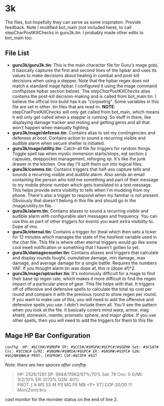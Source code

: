 # 3k

The files, but hopefully they can serve as some inspiration. Provide feedback. Note I modified bot_main (not included here), to call stepCharPostKillChecks in guru3k.tin. I probably made other edits to bot_main too.


## File List
- **guru3k/guru3k.tin**: This is the main character file for Guru's mage gobj.  It basically captures the first and second lines of the hpbar and uses its values to make decisions about healing in combat and post-kill decisions when using a stepper.  Note that the hpbar regex does not match a standard mage hpbar. I configured it using the mage command confhp(see hpbar section below).  The *stepCharPostKillChecks* alias contains the post-kill decision-making and is called from bot_main.tin. I believe the official Inix build has it as "corpsetrig".  Some variables in this file are set in other .tin files that are read-in.  **NOTE**: stepCharPostKillChecks will only get called from bot_main, which means it will only get called when a stepper is running. So stuff in there, like displaying damage tracker and resting and getting gems and all that won't happen when manually fighting.   
- **guru3k/mage/defense.tin**: Contains alias to set my contingencies and defenses at boot. Contains action to sound a recurring visible and audible alarm when secure shelter is initiated.
- **guru3k/mage/utility.tin**: Catch-all file for triggers for random things. Toggle spell tap when mystic immersion starts/stops, eat section z capsules, deeppocket management, reforging xp.  It's like the junk drawer in the kitchen.  One day I'll split them out into logical files. 
- **guru3k/comms.tin**: Contains triggers that half-ass capture tells and sounds a recurring visible and audible alarm. Also sends an email containing the person who told me something and part of their message to my mobile phone number which gets translated to a text message.  This helps provide extra visibility to tells when I'm mudding from my phone.  There's also a trigger to respond when my familiar is not present. Obviously that doesn't belong in this file and should go in the /mage/utility.tin file.
- **guru3k/alarm.tin**: Contains aliases to sound a recurring visible and audible alarm with configurable alert messages and frequency. You can use this as part of other triggers for events you want extra visibility to.  Dope af imo.
- **guru3k/eternal.tin**: Contains a trigger for (heal which then sets a ticker for 12 minutes which manages the state of the *hasHeal* variable used in the char file.  This file is where other eternal triggers would go like some cool ewell notification or something that I haven't gotten to yet.
- **guru3k/damagecounter.tin**: Contains aliases and triggers that calculate and display rounds fought, cumulative damage, min damage, max damage, and average damage for a single battle. Requires the numbers VAF.  If you thought alarm.tin was dope af, this is (dope af)^2.
- **guru3k/mage/sptracker.tin**: It's notoriously difficult for a mage to find their base sp regen rate, which makes it more difficult to find the regen impact of a particular piece of gear. This file helps with that. It triggers off of offensive and defensive spells to calculate the total sp cost per round and compare it with the previous round to show regen per round.  If you want to make use of this, you will need to add the offensive and defensive spells you use. I didn't include them all. You'll see the pattern when you look at the file. It basically covers mind warp, armor, mag shield, stoneskin, mantle, prismatic sphere, and major globe.  If you use other spells, then you will need to add the triggers for them to this file. 

## Mage HP Bar Configuration

`
confhp  HP: #$CCH#/#$MHP# SP: #$CCS#/#$MSP#/#$CPC#/#$GEM# Sat: #$CSAT# Cnc: #$CCNC# G/MI: #$NGM#/#$NMI#/#$GPC# ER: #$NSM#/#$SPC# G2N: #$G2N#$NWL# PROT: [#$PRO#] COF:#$COF# #$ST
`

*Note: there are two spaces after confhp*

>HP: 2526/1261 SP: 9944/11962/97%/70% Sat: 78 Cnc: 0 G/MI: 3/2/10% ER: 0/73% G2N: 40%   
PROT: [ A MS SS M PS MG PE MB \<P\> ST] COF:30/30 !!! Mon(Zom):bru

*cast monitor* for the monster status on the end of line 2.

